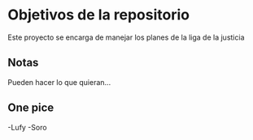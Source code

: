 # Objetivos de la repositorio

Este proyecto se encarga de manejar los planes de la liga de la justicia


## Notas
Pueden hacer lo que quieran...

## One pice
-Lufy
-Soro
